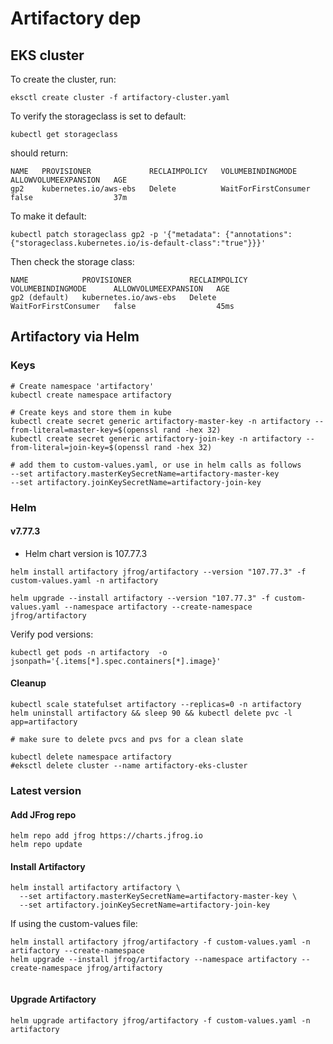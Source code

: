 # Artifactory dep
## EKS cluster
To create the cluster, run:
```
eksctl create cluster -f artifactory-cluster.yaml
```

To verify the storageclass is set to default:
```
kubectl get storageclass
```
should return:
```
NAME   PROVISIONER             RECLAIMPOLICY   VOLUMEBINDINGMODE      ALLOWVOLUMEEXPANSION   AGE
gp2    kubernetes.io/aws-ebs   Delete          WaitForFirstConsumer   false                  37m
```

To make it default:
```
kubectl patch storageclass gp2 -p '{"metadata": {"annotations":{"storageclass.kubernetes.io/is-default-class":"true"}}}'
```
Then check the storage class:
```
NAME            PROVISIONER             RECLAIMPOLICY   VOLUMEBINDINGMODE      ALLOWVOLUMEEXPANSION   AGE
gp2 (default)   kubernetes.io/aws-ebs   Delete          WaitForFirstConsumer   false                  45ms
```

## Artifactory via Helm


### Keys
```
# Create namespace 'artifactory'
kubectl create namespace artifactory

# Create keys and store them in kube
kubectl create secret generic artifactory-master-key -n artifactory --from-literal=master-key=$(openssl rand -hex 32)
kubectl create secret generic artifactory-join-key -n artifactory --from-literal=join-key=$(openssl rand -hex 32)

# add them to custom-values.yaml, or use in helm calls as follows
--set artifactory.masterKeySecretName=artifactory-master-key
--set artifactory.joinKeySecretName=artifactory-join-key
```

### Helm
#### v7.77.3
- Helm chart version is 107.77.3 
```
helm install artifactory jfrog/artifactory --version "107.77.3" -f custom-values.yaml -n artifactory 

helm upgrade --install artifactory --version "107.77.3" -f custom-values.yaml --namespace artifactory --create-namespace jfrog/artifactory

```
Verify pod versions:
```
kubectl get pods -n artifactory  -o jsonpath='{.items[*].spec.containers[*].image}' 
```


#### Cleanup
```
kubectl scale statefulset artifactory --replicas=0 -n artifactory
helm uninstall artifactory && sleep 90 && kubectl delete pvc -l app=artifactory

# make sure to delete pvcs and pvs for a clean slate

kubectl delete namespace artifactory
#eksctl delete cluster --name artifactory-eks-cluster
```



### Latest version
#### Add JFrog repo
```
helm repo add jfrog https://charts.jfrog.io
helm repo update
```

#### Install Artifactory
```
helm install artifactory artifactory \
  --set artifactory.masterKeySecretName=artifactory-master-key \
  --set artifactory.joinKeySecretName=artifactory-join-key

```
If using the custom-values file:
```
helm install artifactory jfrog/artifactory -f custom-values.yaml -n artifactory --create-namespace
helm upgrade --install jfrog/artifactory --namespace artifactory --create-namespace jfrog/artifactory


```

#### Upgrade Artifactory 
```
helm upgrade artifactory jfrog/artifactory -f custom-values.yaml -n artifactory
```

